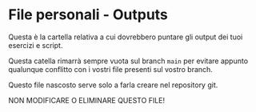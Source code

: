 # File personali - Outputs

Questa è la cartella relativa a cui dovrebbero puntare gli output dei tuoi
esercizi e script.

Questa catella rimarrà sempre vuota sul branch `main` per evitare appunto
qualunque conflitto con i vostri file presenti sul vostro branch.

Questo file nascosto serve solo a farla creare nel repository git.

NON MODIFICARE O ELIMINARE QUESTO FILE!